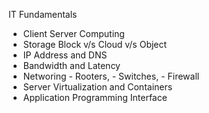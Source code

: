IT Fundamentals 

- Client Server Computing
- Storage Block v/s Cloud v/s Object
- IP Address and DNS
- Bandwidth and Latency
- Networing - Rooters, - Switches, - Firewall
- Server Virtualization and Containers
- Application Programming Interface
  
